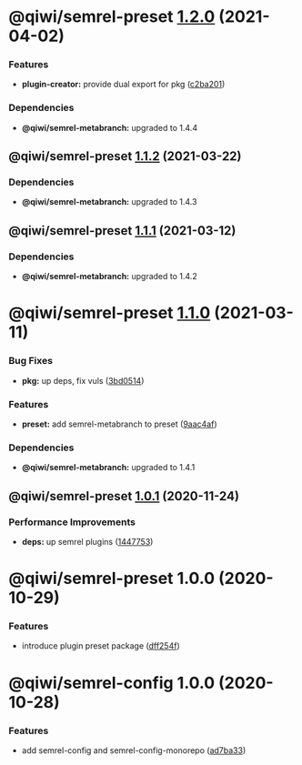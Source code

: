 # @qiwi/semrel-preset [1.2.0](https://github.com/qiwi/semantic-release-toolkit/compare/@qiwi/semrel-preset@1.1.2...@qiwi/semrel-preset@1.2.0) (2021-04-02)


### Features

* **plugin-creator:** provide dual export for pkg ([c2ba201](https://github.com/qiwi/semantic-release-toolkit/commit/c2ba2010026d06f400c70ed57f4b89ebdc118a1b))





### Dependencies

* **@qiwi/semrel-metabranch:** upgraded to 1.4.4

## @qiwi/semrel-preset [1.1.2](https://github.com/qiwi/semantic-release-toolkit/compare/@qiwi/semrel-preset@1.1.1...@qiwi/semrel-preset@1.1.2) (2021-03-22)





### Dependencies

* **@qiwi/semrel-metabranch:** upgraded to 1.4.3

## @qiwi/semrel-preset [1.1.1](https://github.com/qiwi/semantic-release-toolkit/compare/@qiwi/semrel-preset@1.1.0...@qiwi/semrel-preset@1.1.1) (2021-03-12)





### Dependencies

* **@qiwi/semrel-metabranch:** upgraded to 1.4.2

# @qiwi/semrel-preset [1.1.0](https://github.com/qiwi/semantic-release-toolkit/compare/@qiwi/semrel-preset@1.0.1...@qiwi/semrel-preset@1.1.0) (2021-03-11)


### Bug Fixes

* **pkg:** up deps, fix vuls ([3bd0514](https://github.com/qiwi/semantic-release-toolkit/commit/3bd051436e6466000443d44f5aa819f67080f534))


### Features

* **preset:** add semrel-metabranch to preset ([9aac4af](https://github.com/qiwi/semantic-release-toolkit/commit/9aac4af698e555557196331f1b92f73754bd838c))





### Dependencies

* **@qiwi/semrel-metabranch:** upgraded to 1.4.1

## @qiwi/semrel-preset [1.0.1](https://github.com/qiwi/semantic-release-toolkit/compare/@qiwi/semrel-preset@1.0.0...@qiwi/semrel-preset@1.0.1) (2020-11-24)


### Performance Improvements

* **deps:** up semrel plugins ([1447753](https://github.com/qiwi/semantic-release-toolkit/commit/1447753324ae5f4ace676adf5795ab49106ed8cf))

# @qiwi/semrel-preset 1.0.0 (2020-10-29)


### Features

* introduce plugin preset package ([dff254f](https://github.com/qiwi/semantic-release-toolkit/commit/dff254ff4b4d5088e165acb97e28f9e40f84bd20))

# @qiwi/semrel-config 1.0.0 (2020-10-28)


### Features

* add semrel-config and semrel-config-monorepo ([ad7ba33](https://github.com/qiwi/semantic-release-toolkit/commit/ad7ba33cf6f6705c1f1f1919c197d5ad7345de4b))
